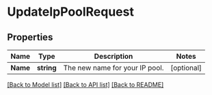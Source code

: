 # UpdateIpPoolRequest

## Properties

Name | Type | Description | Notes
------------ | ------------- | ------------- | -------------
**Name** | **string** | The new name for your IP pool. |[optional] 

[[Back to Model list]](../README.md#documentation-for-models) [[Back to API list]](../README.md#documentation-for-api-endpoints) [[Back to README]](../README.md)


